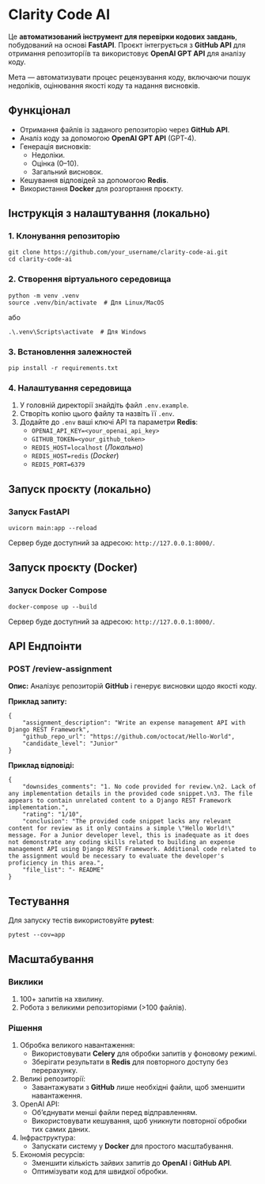 # **Clarity Code AI**

Це **автоматизований інструмент для перевірки кодових завдань**, побудований на основі **FastAPI**.
Проєкт інтегрується з **GitHub API** для отримання репозиторіїв та використовує **OpenAI GPT API** для аналізу коду.

Мета — автоматизувати процес рецензування коду, включаючи пошук недоліків, оцінювання якості коду та надання висновків.


## **Функціонал**

- Отримання файлів із заданого репозиторію через **GitHub API**.
- Аналіз коду за допомогою **OpenAI GPT API** (GPT-4).
- Генерація висновків:
	- Недоліки.
	- Оцінка (0–10).
	- Загальний висновок.
- Кешування відповідей за допомогою **Redis**.
- Використання **Docker** для розгортання проєкту.

## Інструкція з налаштування (локально)

### 1. Клонування репозиторію
```
git clone https://github.com/your_username/clarity-code-ai.git
cd clarity-code-ai
```

### 2. Створення віртуального середовища
```
python -m venv .venv
source .venv/bin/activate  # Для Linux/MacOS
```

або

```
.\.venv\Scripts\activate  # Для Windows
```

### 3. Встановлення залежностей

```
pip install -r requirements.txt
```

### 4. Налаштування середовища

1. У головній директорії знайдіть файл `.env.example`.
2. Створіть копію цього файлу та назвіть її `.env`.
3. Додайте до `.env` ваші ключі API та параметри **Redis**:
	- `OPENAI_API_KEY=<your_openai_api_key>`
	- `GITHUB_TOKEN=<your_github_token>`
	- `REDIS_HOST=localhost` (*Локально*)
	- `REDIS_HOST=redis` (*Docker*)
	- `REDIS_PORT=6379`

## Запуск проєкту (локально)

### Запуск FastAPI

```
uvicorn main:app --reload
```
Сервер буде доступний за адресою: `http://127.0.0.1:8000/`.

## Запуск проєкту (Docker)

### Запуск Docker Compose
```
docker-compose up --build
```
Сервер буде доступний за адресою: `http://127.0.0.1:8000/`.


## API Ендпоінти

### POST /review-assignment

**Опис:**
Аналізує репозиторій **GitHub** і генерує висновки щодо якості коду.

**Приклад запиту:**

```
{
    "assignment_description": "Write an expense management API with Django REST Framework",
    "github_repo_url": "https://github.com/octocat/Hello-World",
    "candidate_level": "Junior"
}
```

**Приклад відповіді:**

```
{
    "downsides_comments": "1. No code provided for review.\n2. Lack of any implementation details in the provided code snippet.\n3. The file appears to contain unrelated content to a Django REST Framework implementation.",
    "rating": "1/10",
    "conclusion": "The provided code snippet lacks any relevant content for review as it only contains a simple \"Hello World!\" message. For a Junior developer level, this is inadequate as it does not demonstrate any coding skills related to building an expense management API using Django REST Framework. Additional code related to the assignment would be necessary to evaluate the developer's proficiency in this area.",
    "file_list": "- README"
}
```

## Тестування
Для запуску тестів використовуйте **pytest**:

```
pytest --cov=app
```

## Масштабування

### Виклики

1.	100+ запитів на хвилину.
2.	Робота з великими репозиторіями (>100 файлів).

### Рішення

1. Обробка великого навантаження:
	- Використовувати **Celery** для обробки запитів у фоновому режимі.
	- Зберігати результати в **Redis** для повторного доступу без перерахунку.
2. Великі репозиторії:
	- Завантажувати з **GitHub** лише необхідні файли, щоб зменшити навантаження.
3.	OpenAI API:
	- Обʼєднувати менші файли перед відправленням.
	- Використовувати кешування, щоб уникнути повторної обробки тих самих даних.
4. Інфраструктура:
	- Запускати систему у **Docker** для простого масштабування.
5.	Економія ресурсів:
	- Зменшити кількість зайвих запитів до **OpenAI** і **GitHub API**.
	- Оптимізувати код для швидкої обробки.
